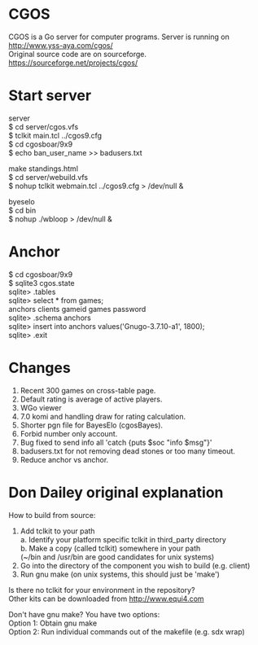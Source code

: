 # CGOS
CGOS is a Go server for computer programs.
Server is running on  
<http://www.yss-aya.com/cgos/>  
Original source code are on sourceforge.  
<https://sourceforge.net/projects/cgos/>

# Start server
server  
$ cd server/cgos.vfs  
$ tclkit main.tcl ../cgos9.cfg  
$ cd cgosboar/9x9  
$ echo ban_user_name >> badusers.txt

make standings.html  
$ cd server/webuild.vfs  
$ nohup tclkit webmain.tcl ../cgos9.cfg > /dev/null &

byeselo  
$ cd bin  
$ nohup ./wbloop > /dev/null &

# Anchor
$ cd cgosboar/9x9  
$ sqlite3 cgos.state  
sqlite> .tables  
sqlite> select * from games;  
anchors   clients   gameid    games     password  
sqlite> .schema anchors  
sqlite> insert into anchors values('Gnugo-3.7.10-a1', 1800);  
sqlite> .exit

# Changes
1. Recent 300 games on cross-table page.  
2. Default rating is average of active players.  
3. WGo viewer  
4. 7.0 komi and handling draw for rating calculation.  
5. Shorter pgn file for BayesElo (cgosBayes).  
6. Forbid number only account.  
7. Bug fixed to send info all 'catch {puts $soc "info $msg"}'  
8. badusers.txt for not removing dead stones or too many timeout.  
9. Reduce anchor vs anchor.

# Don Dailey original explanation
How to build from source:  
1. Add tclkit to your path  
  a. Identify your platform specific tclkit in third_party directory  
  b. Make a copy (called tclkit) somewhere in your path  
     (~/bin and /usr/bin are good candidates for unix systems)  
2. Go into the directory of the component you wish to build (e.g. client)
3. Run gnu make (on unix systems, this should just be 'make')

Is there no tclkit for your environment in the repository?  
Other kits can be downloaded from  http://www.equi4.com

Don't have gnu make?  You have two options:  
Option 1: Obtain gnu make  
Option 2: Run individual commands out of the makefile (e.g. sdx wrap)

